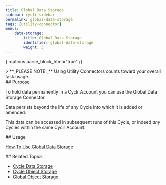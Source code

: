 ```yaml
---
title: Global Data Storage
sidebar: cyclr_sidebar
permalink: global-data-storage
tags: [utility-connector]
menus:
    data-storage:
        title: Global Data Storage
        identifier: global-data-storage
        weight: 3
---
```

{::options parse_block_html="true" /}
<section class="card">
> **_PLEASE NOTE:_** Using Utility Connectors counts toward your overall task usage.


</section>
<section class="card">
## Purpose

To hold data permanently in a Cyclr Account you can use the Global Data Storage Connector.  

Data persists beyond the life of any Cycle into which it is added or amended.

This data can be accessed in subsequent runs of this Cycle, or indeed _any_ Cycles within the same Cyclr Account.


</section>
<section class="card">
## Usage

[How To Use Global Data Storage](./data-storage-usage) 


</section>
<section class="card">
## Related Topics

* [Cycle Data Storage](./cycle-data-storage)
* [Cycle Object Storage](./cycle-object-storage)
* [Global Object Storage](./global-object-storage)

</section>
